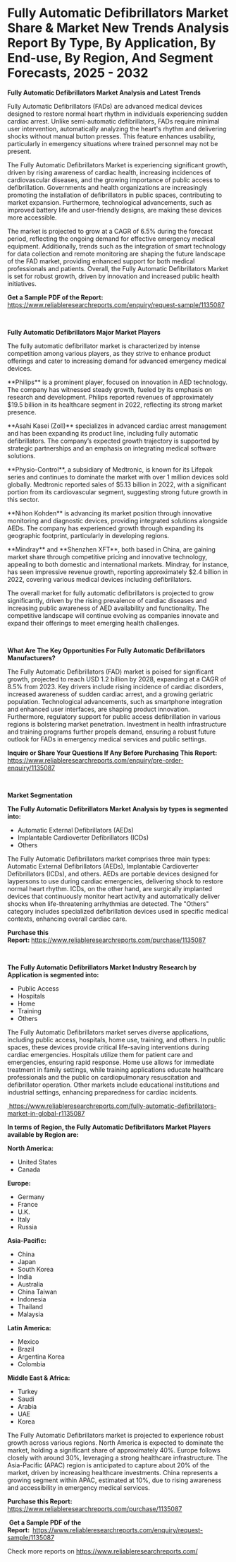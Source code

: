 <p><h1>Fully Automatic Defibrillators Market Share & Market New Trends Analysis Report By Type, By Application, By End-use, By Region, And Segment Forecasts, 2025 - 2032</h1></p><p><strong>Fully Automatic Defibrillators Market Analysis and Latest Trends</strong></p>
<p><p>Fully Automatic Defibrillators (FADs) are advanced medical devices designed to restore normal heart rhythm in individuals experiencing sudden cardiac arrest. Unlike semi-automatic defibrillators, FADs require minimal user intervention, automatically analyzing the heart's rhythm and delivering shocks without manual button presses. This feature enhances usability, particularly in emergency situations where trained personnel may not be present.</p><p>The Fully Automatic Defibrillators Market is experiencing significant growth, driven by rising awareness of cardiac health, increasing incidences of cardiovascular diseases, and the growing importance of public access to defibrillation. Governments and health organizations are increasingly promoting the installation of defibrillators in public spaces, contributing to market expansion. Furthermore, technological advancements, such as improved battery life and user-friendly designs, are making these devices more accessible.</p><p>The market is projected to grow at a CAGR of 6.5% during the forecast period, reflecting the ongoing demand for effective emergency medical equipment. Additionally, trends such as the integration of smart technology for data collection and remote monitoring are shaping the future landscape of the FAD market, providing enhanced support for both medical professionals and patients. Overall, the Fully Automatic Defibrillators Market is set for robust growth, driven by innovation and increased public health initiatives.</p></p>
<p><strong>Get a Sample PDF of the Report:&nbsp;</strong> <a href="https://www.reliableresearchreports.com/enquiry/request-sample/1135087?utm_campaign=1674&utm_medium=2&utm_source=Github&utm_content=ia&utm_term=03032025&utm_id=fully-automatic-defibrillators">https://www.reliableresearchreports.com/enquiry/request-sample/1135087</a></p>
<p>&nbsp;</p>
<p><strong>Fully Automatic Defibrillators Major Market Players</strong></p>
<p><p>The fully automatic defibrillator market is characterized by intense competition among various players, as they strive to enhance product offerings and cater to increasing demand for advanced emergency medical devices.</p><p>**Philips** is a prominent player, focused on innovation in AED technology. The company has witnessed steady growth, fueled by its emphasis on research and development. Philips reported revenues of approximately $19.5 billion in its healthcare segment in 2022, reflecting its strong market presence.</p><p>**Asahi Kasei (Zoll)** specializes in advanced cardiac arrest management and has been expanding its product line, including fully automatic defibrillators. The company’s expected growth trajectory is supported by strategic partnerships and an emphasis on integrating medical software solutions.</p><p>**Physio-Control**, a subsidiary of Medtronic, is known for its Lifepak series and continues to dominate the market with over 1 million devices sold globally. Medtronic reported sales of $5.13 billion in 2022, with a significant portion from its cardiovascular segment, suggesting strong future growth in this sector.</p><p>**Nihon Kohden** is advancing its market position through innovative monitoring and diagnostic devices, providing integrated solutions alongside AEDs. The company has experienced growth through expanding its geographic footprint, particularly in developing regions.</p><p>**Mindray** and **Shenzhen XFT**, both based in China, are gaining market share through competitive pricing and innovative technology, appealing to both domestic and international markets. Mindray, for instance, has seen impressive revenue growth, reporting approximately $2.4 billion in 2022, covering various medical devices including defibrillators.</p><p>The overall market for fully automatic defibrillators is projected to grow significantly, driven by the rising prevalence of cardiac diseases and increasing public awareness of AED availability and functionality. The competitive landscape will continue evolving as companies innovate and expand their offerings to meet emerging health challenges.</p></p>
<p>&nbsp;</p>
<p><strong>What Are The Key Opportunities For Fully Automatic Defibrillators Manufacturers?</strong></p>
<p><p>The Fully Automatic Defibrillators (FAD) market is poised for significant growth, projected to reach USD 1.2 billion by 2028, expanding at a CAGR of 8.5% from 2023. Key drivers include rising incidence of cardiac disorders, increased awareness of sudden cardiac arrest, and a growing geriatric population. Technological advancements, such as smartphone integration and enhanced user interfaces, are shaping product innovation. Furthermore, regulatory support for public access defibrillation in various regions is bolstering market penetration. Investment in health infrastructure and training programs further propels demand, ensuring a robust future outlook for FADs in emergency medical services and public settings.</p></p>
<p><strong>Inquire or Share Your Questions If Any Before Purchasing This Report:</strong> <a href="https://www.reliableresearchreports.com/enquiry/pre-order-enquiry/1135087?utm_campaign=1674&utm_medium=2&utm_source=Github&utm_content=ia&utm_term=03032025&utm_id=fully-automatic-defibrillators">https://www.reliableresearchreports.com/enquiry/pre-order-enquiry/1135087</a></p>
<p>&nbsp;</p>
<p><strong>Market Segmentation</strong></p>
<p><strong>The Fully Automatic Defibrillators Market Analysis by types is segmented into:</strong></p>
<p><ul><li>Automatic External Defibrillators (AEDs)</li><li>Implantable Cardioverter Defibrillators (ICDs)</li><li>Others</li></ul></p>
<p><p>The Fully Automatic Defibrillators market comprises three main types: Automatic External Defibrillators (AEDs), Implantable Cardioverter Defibrillators (ICDs), and others. AEDs are portable devices designed for laypersons to use during cardiac emergencies, delivering shock to restore normal heart rhythm. ICDs, on the other hand, are surgically implanted devices that continuously monitor heart activity and automatically deliver shocks when life-threatening arrhythmias are detected. The "Others" category includes specialized defibrillation devices used in specific medical contexts, enhancing overall cardiac care.</p></p>
<p><strong>Purchase this Report:&nbsp;</strong><a href="https://www.reliableresearchreports.com/purchase/1135087?utm_campaign=1674&utm_medium=2&utm_source=Github&utm_content=ia&utm_term=03032025&utm_id=fully-automatic-defibrillators">https://www.reliableresearchreports.com/purchase/1135087</a></p>
<p>&nbsp;</p>
<p><strong>The Fully Automatic Defibrillators Market Industry Research by Application is segmented into:</strong></p>
<p><ul><li>Public Access</li><li>Hospitals</li><li>Home</li><li>Training</li><li>Others</li></ul></p>
<p><p>The Fully Automatic Defibrillators market serves diverse applications, including public access, hospitals, home use, training, and others. In public spaces, these devices provide critical life-saving interventions during cardiac emergencies. Hospitals utilize them for patient care and emergencies, ensuring rapid response. Home use allows for immediate treatment in family settings, while training applications educate healthcare professionals and the public on cardiopulmonary resuscitation and defibrillator operation. Other markets include educational institutions and industrial settings, enhancing preparedness for cardiac incidents.</p></p>
<p><a href="https://www.reliableresearchreports.com/fully-automatic-defibrillators-market-in-global-r1135087?utm_campaign=1674&utm_medium=2&utm_source=Github&utm_content=ia&utm_term=03032025&utm_id=fully-automatic-defibrillators">&nbsp;https://www.reliableresearchreports.com/fully-automatic-defibrillators-market-in-global-r1135087</a></p>
<p><strong>In terms of Region, the Fully Automatic Defibrillators Market Players available by Region are:</strong></p>
<p>
    <p> <strong> North America: </strong>
        <ul>
            <li>United States</li>
            <li>Canada</li>
        </ul>
        </p> 
    <p> <strong> Europe: </strong>
        <ul>
            <li>Germany</li>
            <li>France</li>
            <li>U.K.</li>
            <li>Italy</li>
            <li>Russia</li>
        </ul>
        </p> 
    <p> <strong> Asia-Pacific: </strong>
        <ul>
            <li>China</li>
            <li>Japan</li>
            <li>South Korea</li>
            <li>India</li>
            <li>Australia</li>
            <li>China Taiwan</li>
            <li>Indonesia</li>
            <li>Thailand</li>
            <li>Malaysia</li>
        </ul>
        </p> 
    <p> <strong> Latin America: </strong>
        <ul>
            <li>Mexico</li>
            <li>Brazil</li>
            <li>Argentina Korea</li>
            <li>Colombia</li>
        </ul>
        </p> 
    <p> <strong> Middle East & Africa: </strong>
        <ul>
            <li>Turkey</li>
            <li>Saudi</li>
            <li>Arabia</li>
            <li>UAE</li>
            <li>Korea</li>
        </ul>
    </p>
    </p>
<p><p>The Fully Automatic Defibrillators market is projected to experience robust growth across various regions. North America is expected to dominate the market, holding a significant share of approximately 40%. Europe follows closely with around 30%, leveraging a strong healthcare infrastructure. The Asia-Pacific (APAC) region is anticipated to capture about 20% of the market, driven by increasing healthcare investments. China represents a growing segment within APAC, estimated at 10%, due to rising awareness and accessibility in emergency medical services.</p></p>
<p><strong>Purchase this Report: </strong><a href="https://www.reliableresearchreports.com/purchase/1135087?utm_campaign=1674&utm_medium=2&utm_source=Github&utm_content=ia&utm_term=03032025&utm_id=fully-automatic-defibrillators">https://www.reliableresearchreports.com/purchase/1135087</a></p>
<p>&nbsp;<strong>Get a Sample PDF of the Report:&nbsp;&nbsp;</strong><a href="https://www.reliableresearchreports.com/enquiry/request-sample/1135087?utm_campaign=1674&utm_medium=2&utm_source=Github&utm_content=ia&utm_term=03032025&utm_id=fully-automatic-defibrillators">https://www.reliableresearchreports.com/enquiry/request-sample/1135087</a></p>
<p><strong></strong></p>
<p>Check more reports on <a href="https://www.reliableresearchreports.com/?utm_campaign=1674&utm_medium=2&utm_source=Github&utm_content=ia&utm_term=03032025&utm_id=fully-automatic-defibrillators">https://www.reliableresearchreports.com/</a></p>